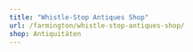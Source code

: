 ```yaml
---
title: "Whistle-Stop Antiques Shop"
url: /farmington/whistle-stop-antiques-shop/
shop: Antiquitäten
---
```


